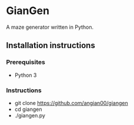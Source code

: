 # GianGen

A maze generator written in Python.


## Installation instructions

### Prerequisites
- Python 3

### Instructions
- git clone https://github.com/angian00/giangen
- cd giangen
- ./giangen.py


